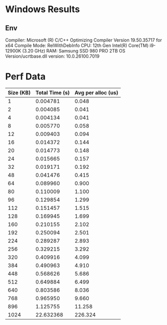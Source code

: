# Windows Results

## Env
Compiler: Microsoft (R) C/C++ Optimizing Compiler Version 19.50.35717 for x64
Compile Mode: RelWithDebInfo
CPU: 12th Gen Intel(R) Core(TM) i9-12900K (3.20 GHz)
RAM: Samsung SSD 980 PRO 2TB
OS Version/ucrtbase.dll version: 10.0.26100.7019

# Perf Data
| Size (KB) | Total Time (s) | Avg per alloc (us) |
|-----------|----------------|--------------------|
|        1 |   0.004781 |      0.048 |
|        2 |   0.004085 |      0.041 |
|        4 |   0.004134 |      0.041 |
|        8 |   0.005770 |      0.058 |
|       12 |   0.009403 |      0.094 |
|       16 |   0.014372 |      0.144 |
|       20 |   0.014773 |      0.148 |
|       24 |   0.015665 |      0.157 |
|       32 |   0.019171 |      0.192 |
|       48 |   0.041476 |      0.415 |
|       64 |   0.089960 |      0.900 |
|       80 |   0.110009 |      1.100 |
|       96 |   0.129854 |      1.299 |
|      112 |   0.151457 |      1.515 |
|      128 |   0.169945 |      1.699 |
|      160 |   0.210155 |      2.102 |
|      192 |   0.250094 |      2.501 |
|      224 |   0.289287 |      2.893 |
|      256 |   0.329215 |      3.292 |
|      320 |   0.409916 |      4.099 |
|      384 |   0.490963 |      4.910 |
|      448 |   0.568626 |      5.686 |
|      512 |   0.649884 |      6.499 |
|      640 |   0.803586 |      8.036 |
|      768 |   0.965950 |      9.660 |
|      896 |   1.125755 |     11.258 |
|     1024 |  22.632368 |    226.324 |